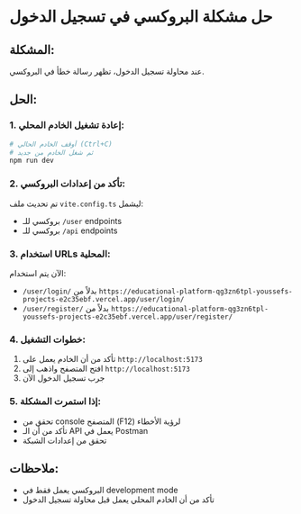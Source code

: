 # حل مشكلة البروكسي في تسجيل الدخول

## المشكلة:
عند محاولة تسجيل الدخول، تظهر رسالة خطأ في البروكسي.

## الحل:

### 1. إعادة تشغيل الخادم المحلي:
```bash
# أوقف الخادم الحالي (Ctrl+C)
# ثم شغل الخادم من جديد
npm run dev
```

### 2. تأكد من إعدادات البروكسي:
تم تحديث ملف `vite.config.ts` ليشمل:
- بروكسي للـ `/user` endpoints
- بروكسي للـ `/api` endpoints

### 3. استخدام URLs المحلية:
الآن يتم استخدام:
- `/user/login/` بدلاً من `https://educational-platform-qg3zn6tpl-youssefs-projects-e2c35ebf.vercel.app/user/login/`
- `/user/register/` بدلاً من `https://educational-platform-qg3zn6tpl-youssefs-projects-e2c35ebf.vercel.app/user/register/`

### 4. خطوات التشغيل:
1. تأكد من أن الخادم يعمل على `http://localhost:5173`
2. افتح المتصفح واذهب إلى `http://localhost:5173`
3. جرب تسجيل الدخول الآن

### 5. إذا استمرت المشكلة:
- تحقق من console المتصفح (F12) لرؤية الأخطاء
- تأكد من أن الـ API يعمل في Postman
- تحقق من إعدادات الشبكة

## ملاحظات:
- البروكسي يعمل فقط في development mode
- تأكد من أن الخادم المحلي يعمل قبل محاولة تسجيل الدخول


